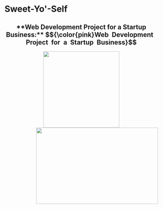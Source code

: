 # Sweet-Yo'-Self
<h2 align="center">
**Web Development Project for a Startup Business:**
$${\color{pink}Web&ensp;Development&ensp;Project&ensp;for&ensp;a&ensp;Startup&ensp;Business}$$
</h2>
<p align="center">
<a href="https://sweetyoself.com">
  <img src="https://github.com/Giavonator/Sweet-Yo-Self/assets/68939873/8a9b326b-7448-4573-89c7-e2d4dcbdc752" width="250" height="250">
</a>


<a style="position:relative; float:right;" href="https://sweetyoself.com">
  <img src="https://github.com/Giavonator/Sweet-Yo-Self/assets/68939873/eda90db1-a1a0-4376-8127-a6e40fd587ce" width="400" height="250">
</a>
</p>
  

